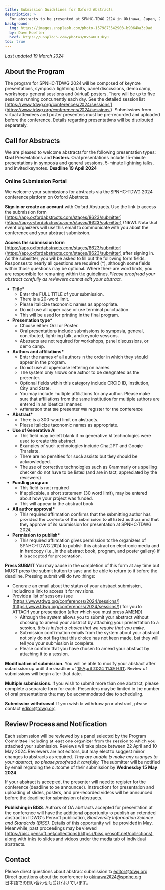 ```yaml
---
title: Submission Guidelines for Oxford Abstracts
description: >
  For abstracts to be presented at SPNHC-TDWG 2024 in Okinawa, Japan, 2–6 September. Deadline 19 April 2024.
background:
  img: https://images.unsplash.com/photo-1579873542903-b9064ba3c9ad
  by: Dave Hoefler
  href: https://unsplash.com/photos/DVauUHIJby0
toc: true
---
```


_Last updated 19 March 2024_

## About the Program

The program for SPNHC-TDWG 2024 will be composed of keynote presentations, symposia, lightning talks, panel discussions, demo camp, workshops, general sessions and (virtual) posters. There will be up to five sessions running concurrently each day.  See the detailed session list [https://www.tdwg.org/conferences/2024/sessions/](https://www.tdwg.org/conferences/2024/sessions/). Submissions from virtual attendees and poster presenters must be pre-recorded and uploaded before the conference. Details regarding presentations will be distributed separately.

## Call for Abstracts

We are pleased to welcome abstracts for the following presentation types: **Oral** Presentations and **Posters**. Oral presentations include 15-minute presentations in symposia and general sessions, 5-minute lightning talks, and invited keynotes. **Deadline 19 April 2024**

### Online Submission Portal

We welcome your submissions for abstracts via the SPNHC-TDWG 2024 conference platform on Oxford Abstracts.

**Sign in or create an account** with Oxford Abstracts. Use the link to access the submission form [https://app.oxfordabstracts.com/stages/8623/submitter](https://app.oxfordabstracts.com/stages/8623/submitter) (NEW). Note that event organizers will use this email to communicate with you about the conference and your abstract submission.

**Access the submission form** [https://app.oxfordabstracts.com/stages/8623/submitter](https://app.oxfordabstracts.com/stages/8623/submitter) after signing in.
As the submitter, you will be asked to fill out the following form fields. Responses to nearly all questions are required (*), although some fields within those questions may be optional. Where there are word limits, you are responsible for remaining within the guidelines. _Please proofread your abstract carefully as reviewers cannot edit your abstract._

- __Title*__ 
  - Enter the FULL TITLE of your submission. 
  - There is a 20-word limit. 
  - Please italicize taxonomic names as appropriate. 
  - Do not use all upper case or use terminal punctuation. 
  - This will be used for printing in the final program.
- __Presentation type*__ 
  - Choose either Oral or Poster. 
  - Oral presentations include submissions to symposia, general, contributed, lightning talk, and keynote sessions. 
  - Abstracts are not required for workshops, panel discussions, or demo camp.
- __Authors and affiliations*__ 
  - Enter the names of all authors in the order in which they should appear in the program. 
  - Do not use all uppercase lettering on names. 
  - The system only allows one author to be designated as the presenter. 
  - Optional fields within this category include ORCID ID, Institution, City, and State. 
  - You may include multiple affiliations for any author. Please make sure that affiliations from the same institution for multiple authors are entered in an identical manner.
  - Affirmation that the presenter will register for the conference
- __Abstract*__
  - There is a 300-word limit on abstracts. 
  - Please italicize taxonomic names as appropriate.
- __Use of Generative AI__
  - This field may be left blank if no generative AI technologies were used to create this abstract.
  - Examples of such technologies include ChatGPT and Google Translate.
  - There are no penalties for such assists but they should be acknowledged.
  - The use of corrective technologies such as Grammarly or a spelling checker do not have to be listed (and are in fact, appreciated by the reviewers)
- __Funding program__
  - This field is not required
  - If applicable, a short statement (30 word limit), may be entered about how your project was funded. 
  - This will appear in the abstract book
- __All author approval*__
  - This required affirmation confirms that the submitting author has provided the contents of the submission to all listed authors and that they approve of its submission for presentation at SPNHC-TDWG 2024.
- __Permission to publish*__
  - This required affirmation gives permission to the organizers of SPNHC-TDWG 2024 to publish this abstract on electronic media and in hardcopy (i.e., in the abstract book, program, and poster gallery) if it is accepted for presentation.
 

**Press SUBMIT**  You may pause in the completion of this form at any time but MUST press the submit button to save and be able to return to it before the deadline. Pressing submit will do two things:

- Generate an email about the status of your abstract submission, including a link to access it for revisions.
- Provide a list of sessions (see [https://www.tdwg.org/conferences/2024/sessions/](https://www.tdwg.org/conferences/2024/sessions/)) for you to ATTACH your presentation (after which you must press AMEND) 
  - Although the system allows you to submit your abstract without choosing to amend your abstract by attaching your presentation to a session, _this is in fact a choice that we require that you make._ 
  - Submission confirmation emails from the system about your abstract not only do not flag that this choice has not been made, but they will tell you your submission is complete. 
  - Please confirm that you have chosen to amend your abstract by attaching it to a session.

**Modification of submission**. You will be able to modify your abstract after submission up until the deadline of [19 April 2024 11:59 HST](https://www.timeanddate.com/worldclock/fixedtime.html?msg=OA+Abstract+submission+deadline+SPNHC-TDWG+2024&iso=20240419T2359&p1=103). Review of submissions will begin after that date.

**Multiple submissions**. If you wish to submit more than one abstract, please complete a separate form for each. Presenters may be limited in the number of oral presentations that may be accommodated due to scheduling. 

**Submission withdrawal**. If you wish to withdraw your abstract, please contact editor@tdwg.org. 

## Review Process and Notification

Each submission will be reviewed by a panel selected by the Program Committee, including at least one organizer from the session to which you attached your submission. Reviews will take place between 22 April and 10 May 2024. Reviewers are not editors, but may elect to suggest minor changes to abstracts as required. 
_They are unable to make any changes to your abstract, so please proofread it carefully._ The submitter will be notified by email regarding the outcome of their submission by **Wednesday 15 May 2024**. 

If your abstract is accepted, the presenter will need to register for the conference (deadline to be announced). Instructions for presentation and uploading of slides, posters, and pre-recorded videos will be announced before the deadline for submission of abstracts.

**Publishing in BISS**. Authors of OA abstracts accepted for presentation at the conference will have the additional opportunity to publish an extended abstract in TDWG's Pensoft publication, _Biodiversity Information Science and Standards [(BISS)](https://biss.pensoft.net)_. Details of this opportunity will be provided in May. Meanwhile, past proceedings may be viewed [https://biss.pensoft.net/collections](https://biss.pensoft.net/collections), along with links to slides and videos under the media tab of individual abstracts.

## Contact

Please direct questions about abstract submission to [editor@tdwg.org](mailto:editor@tdwg.org) <br />
Direct questions about the conference to [okinawa2024@spnhc.org](mailto:okinawa2024@spnhc.org) <br />
日本語での問い合わせも受け付けています。

